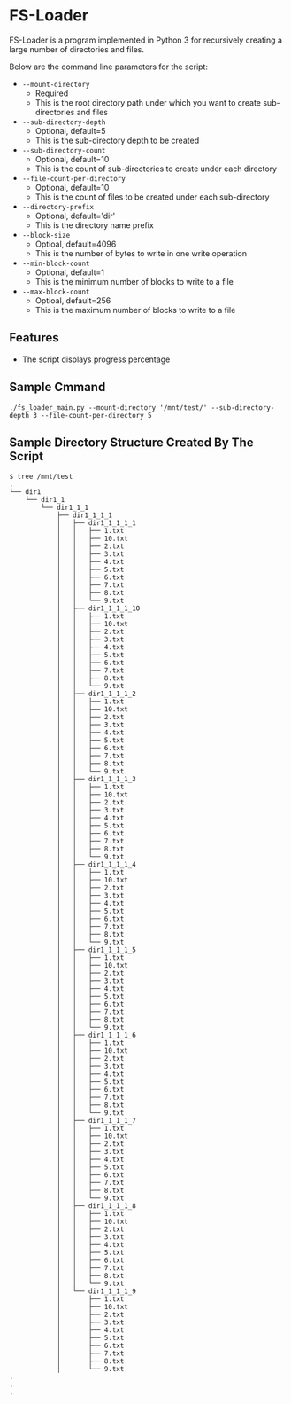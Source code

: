 # FS-Loader

FS-Loader is a program implemented in Python 3 for recursively creating a large number of directories and files.

Below are the command line parameters for the script:
- `--mount-directory`
  - Required
  - This is the root directory path under which you want to create sub-directories and files
- `--sub-directory-depth`
  - Optional, default=5
  - This is the sub-directory depth to be created
- `--sub-directory-count`
  - Optional, default=10
  - This is the count of sub-directories to create under each directory
- `--file-count-per-directory`
  - Optional, default=10
  - This is the count of files to be created under each sub-directory
- `--directory-prefix`
  - Optional, default='dir'
  - This is the directory name prefix
- `--block-size`
  - Optioal, default=4096
  - This is the number of bytes to write in one write operation
- `--min-block-count`
  - Optional, default=1
  - This is the minimum number of blocks to write to a file
- `--max-block-count`
  - Optioal, default=256
  - This is the maximum number of blocks to write to a file


## Features
- The script displays progress percentage


## Sample Cmmand

`./fs_loader_main.py --mount-directory '/mnt/test/' --sub-directory-depth 3 --file-count-per-directory 5`


## Sample Directory Structure Created By The Script

```
$ tree /mnt/test
.
└── dir1
    └── dir1_1
        └── dir1_1_1
            ├── dir1_1_1_1
            │   ├── dir1_1_1_1_1
            │   │   ├── 1.txt
            │   │   ├── 10.txt
            │   │   ├── 2.txt
            │   │   ├── 3.txt
            │   │   ├── 4.txt
            │   │   ├── 5.txt
            │   │   ├── 6.txt
            │   │   ├── 7.txt
            │   │   ├── 8.txt
            │   │   └── 9.txt
            │   ├── dir1_1_1_1_10
            │   │   ├── 1.txt
            │   │   ├── 10.txt
            │   │   ├── 2.txt
            │   │   ├── 3.txt
            │   │   ├── 4.txt
            │   │   ├── 5.txt
            │   │   ├── 6.txt
            │   │   ├── 7.txt
            │   │   ├── 8.txt
            │   │   └── 9.txt
            │   ├── dir1_1_1_1_2
            │   │   ├── 1.txt
            │   │   ├── 10.txt
            │   │   ├── 2.txt
            │   │   ├── 3.txt
            │   │   ├── 4.txt
            │   │   ├── 5.txt
            │   │   ├── 6.txt
            │   │   ├── 7.txt
            │   │   ├── 8.txt
            │   │   └── 9.txt
            │   ├── dir1_1_1_1_3
            │   │   ├── 1.txt
            │   │   ├── 10.txt
            │   │   ├── 2.txt
            │   │   ├── 3.txt
            │   │   ├── 4.txt
            │   │   ├── 5.txt
            │   │   ├── 6.txt
            │   │   ├── 7.txt
            │   │   ├── 8.txt
            │   │   └── 9.txt
            │   ├── dir1_1_1_1_4
            │   │   ├── 1.txt
            │   │   ├── 10.txt
            │   │   ├── 2.txt
            │   │   ├── 3.txt
            │   │   ├── 4.txt
            │   │   ├── 5.txt
            │   │   ├── 6.txt
            │   │   ├── 7.txt
            │   │   ├── 8.txt
            │   │   └── 9.txt
            │   ├── dir1_1_1_1_5
            │   │   ├── 1.txt
            │   │   ├── 10.txt
            │   │   ├── 2.txt
            │   │   ├── 3.txt
            │   │   ├── 4.txt
            │   │   ├── 5.txt
            │   │   ├── 6.txt
            │   │   ├── 7.txt
            │   │   ├── 8.txt
            │   │   └── 9.txt
            │   ├── dir1_1_1_1_6
            │   │   ├── 1.txt
            │   │   ├── 10.txt
            │   │   ├── 2.txt
            │   │   ├── 3.txt
            │   │   ├── 4.txt
            │   │   ├── 5.txt
            │   │   ├── 6.txt
            │   │   ├── 7.txt
            │   │   ├── 8.txt
            │   │   └── 9.txt
            │   ├── dir1_1_1_1_7
            │   │   ├── 1.txt
            │   │   ├── 10.txt
            │   │   ├── 2.txt
            │   │   ├── 3.txt
            │   │   ├── 4.txt
            │   │   ├── 5.txt
            │   │   ├── 6.txt
            │   │   ├── 7.txt
            │   │   ├── 8.txt
            │   │   └── 9.txt
            │   ├── dir1_1_1_1_8
            │   │   ├── 1.txt
            │   │   ├── 10.txt
            │   │   ├── 2.txt
            │   │   ├── 3.txt
            │   │   ├── 4.txt
            │   │   ├── 5.txt
            │   │   ├── 6.txt
            │   │   ├── 7.txt
            │   │   ├── 8.txt
            │   │   └── 9.txt
            │   └── dir1_1_1_1_9
            │       ├── 1.txt
            │       ├── 10.txt
            │       ├── 2.txt
            │       ├── 3.txt
            │       ├── 4.txt
            │       ├── 5.txt
            │       ├── 6.txt
            │       ├── 7.txt
            │       ├── 8.txt
            │       └── 9.txt
.
.
.
```

